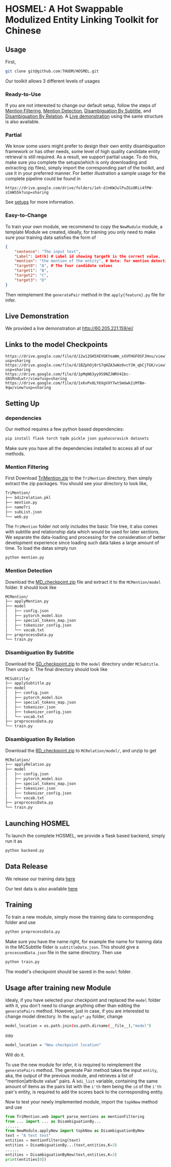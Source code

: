 # **HOSMEL: A Hot Swappable Modulized Entity Linking Toolkit for Chinese**

## Usage

First,

```bash
git clone git@github.com:THUDM/HOSMEL.git
```

Our toolkit allows 3 different levels of usages

### Ready-to-Use

If you are not interested to change our default setup, follow the steps of [Mention Filtering](#mf), [Mention Detection](#md), [Disambiguation By Subtitle](#ds), and [Disambiguation By Relation](#dr). A [Live demonstration](#ld) using the same structure is also available.

### Partial

We know some users might prefer to design their own entity disambiguation framework or has other needs, some level of high quality candidate entity retrieval is still required. As a result, we support partial usage. To do this, make sure you complete the setups(which is only downloading and extracting zip files), simply import the corresponding part of the toolkit, and use it in your preferred manner. For better illustration a sample usage for the complete pipeline could be found in 

````apl
https://drive.google.com/drive/folders/1eh-dJnKWJulPuZGsORii4fPW-zCmWS5k?usp=sharing
````

See [setups](#su) for more information.

### Easy-to-Change

To train your own module, we recommend to copy the `NewMudule` module, a template Module we created, ideally, for training you only need to make sure your training data satisfies the form of

```json
{
    "sentence": "The input text", 
    "Label": int(k) # Label id showing targetk is the correct value, 
    "mention": "the mention of the entity", # Note: for mention detection, leave the mention empty and make the targets as your candidate mentions
    "target0": "A", # The four candidate values 
    "target1": "B",
    "target2": "C",
    "target3": "D"
}
```

Then reimplement the `generatePair` method in the `apply{feature}.py` file for infer.

## <span id="ld">Live Demonstration</span>

We provided a live demonstration at http://60.205.221.159/el/

## Links to the model Checkpoints

```apl
https://drive.google.com/file/d/12w12GH5XEVGKYoaWm_sXVFHGFOSFJHnu/view?usp=sharing
https://drive.google.com/file/d/1BZphOj8rS7qHZA3wWz0vcY3H_qbCjTGK/view?usp=sharing
https://drive.google.com/file/d/1pMqN63yy9S9NZJWRV41bc-dASRndLwtr/view?usp=sharing
https://drive.google.com/file/d/1xKvPx0LY6XgVXY7wtSmUwk2iMfBm-9qw/view?usp=sharing
```

## <span id="su">Setting Up</span>

### dependencies

Our method requires a few python based dependencies:

```bash
pip install flask torch tqdm pickle json pyahocorasick datasets
```

Make sure you have all the dependencies installed to access all of our methods.

### Mention Filtering <span id="mf"/>

First Download [TriMention.zip](https://drive.google.com/file/d/12w12GH5XEVGKYoaWm_sXVFHGFOSFJHnu/view?usp=sharing) to the `TriMention` directory, then simply extract the zip packages. You should see your directory to look like,

```bash
TriMention/
├── bdi2relation.pkl
├── mention.py
├── nameTri
├── subList.json
└── web.py
```

The `TriMention` folder not only includes the basic Trie tree, it also comes with subtitle and relationship data which would be used for later sections. We separate the data-loading and processing for the consideration of better development experience since loading such data takes a large amount of time. To load the datas simply run

```bash
python mention.py
```

### Mention Detection <span id="md"/>

Download the [MD_checkpoint.zip](https://drive.google.com/file/d/1pMqN63yy9S9NZJWRV41bc-dASRndLwtr/view?usp=sharing) file and extract it to the `MCMention/model` folder. It should look like

```bash
MCMention/
├── applyMention.py
├── model
│   ├── config.json
│   ├── pytorch_model.bin
│   ├── special_tokens_map.json
│   ├── tokenizer_config.json
│   └── vocab.txt
├── preprocessData.py
└── train.py
```

### Disambiguation By Subtitle <span id="ds"/>

Download the [SD_checkpoint.zip](https://drive.google.com/file/d/1BZphOj8rS7qHZA3wWz0vcY3H_qbCjTGK/view?usp=sharing) to the `model` directory under `MCSubtitle`. Then unzip it. The final directory should look like

```bash
MCSubtitle/
├── applySubtitle.py
├── model
│   ├── config.json
│   ├── pytorch_model.bin
│   ├── special_tokens_map.json
│   ├── tokenizer.json
│   ├── tokenizer_config.json
│   └── vocab.txt
├── preprocessData.py
└── train.py
```

### Disambiguation By Relation <span id="dr"/>

Download the [RD_checkpoint.zip](https://drive.google.com/file/d/1xKvPx0LY6XgVXY7wtSmUwk2iMfBm-9qw/view?usp=sharing) to `MCRelation/model/`, and unzip to get

```bash
MCRelation/
├── applyRelation.py
├── model
│   ├── config.json
│   ├── pytorch_model.bin
│   ├── special_tokens_map.json
│   ├── tokenizer.json
│   ├── tokenizer_config.json
│   └── vocab.txt
├── preprocessData.py
└── train.py
```

## Launching HOSMEL

To launch the complete HOSMEL, we provide a flask based backend, simply run it as

```bash
python backend.py
```

## Data Release

We release our training data [here](https://drive.google.com/file/d/17s6j2i93LDOyzCAGf82PNGKOHRIaoM2x/view?usp=sharing)

Our test data is also available [here](https://drive.google.com/file/d/1A1ktpFtLGKGnZwFmVjsCWnVXzIPBDpMo/view?usp=sharing)

## Training

To train a new module, simply move the training data to corresponding folder and use

```bash
python preprocessData.py
```

Make sure you have the name right, for example the name for training data in the MCSubtitle filder is `subtitleData.json`. This should give a `processedData.json` file in the same directory. Then use 

```bash
python train.py
```

The model's checkpoint should be saved in the `model` folder.

## Usage after training new Module

Idealy, if you have selected your checkpoint and replaced the `model` folder with it, you don't need to change anything other than editing the `generatePairs` method. However, just in case, if you are interested to change model directory. In the `apply*.py` folder, change

```bash
model_location = os.path.join(os.path.dirname(__file__),"model")
```

into

```bash
model_location = "New checkpoint location"
```

Will do it.

To use the new module for infer, it is required to reimplement the `generatePairs` method. The generate Pair method takes the input `entity`, aka, the output of the previous module, and retrieves a list of "mention|attribute value" pairs. A `bdi_list` variable, containing the same amount of items as the pairs list with the `i'th` item being the `id` of the `i'th` pair's entity, is required to add the scores back to the corresponding entity.

Now to test your newly implemented module, import the `topkNew` method and use

```python
from TriMention.web import parse_mentions as mentionFiltering
from ... import ... as DisambiguationBy...
......
from NewModule.applyNew import topkNew as DisambiguationByNew
text = "A test text"
entities = mentionFiltering(text)
entities = DisambiguationBy...(text,entities,K=3)
......
entities = DisambiguationByNew(text,entities,K=3)
print(entities[0])
```

